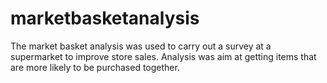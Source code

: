 # marketbasketanalysis
The market basket analysis was used to carry out a survey at a supermarket to improve store sales. Analysis was aim at getting items that are more likely to be purchased together.
